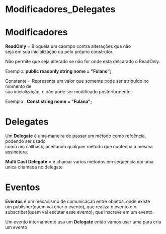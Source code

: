 # Modificadores_Delegates

##

# Modificadores

<strong>ReadOnly</strong> = Bloqueia um caompo contra alterações que não <br>
seja em sua inicialização ou pelo próprio construtor.

Não permite que seja alterado se não for onde esta delcarado o ReadOnly.

Exemplo: <strong>public readonly string nome = "Fulano";</strong>

Constante = Representa um valor que somente pode ser atribuído  no momento de <br>
sua inicialização, e não pode ser modificado posteriormente.

Exemplo : <strong>Const string nome = "Fulana";</strong>

##

# Delegates

Um <strong>Delegate</strong> é uma maneira de passar um método como refeência, podendo ser usado <br>
como um callback, aceitando qualquer método que contenha a mesma assinatura.

<strong>Multi Cast Delegate</strong> = é chamar varios metodos em sequencia em uma unica chamada no delegate

## 

# Eventos

<strong>Eventos</strong> é um mecanismo de comunicação entre objetos, onde existe <br>
um publisher(quem vai criar o evento), que realiza o evento e o <br>
subscriber(quem vai escutar esse evento), que inscreve em um evento.

Um evento internamente usa um <strong>Delegate</strong> então vamos usar uma para cria um evento


